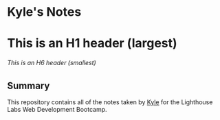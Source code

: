 # Kyle's Notes
# This is an H1 header (largest)
###### This is an H6 header (smallest)

## Summary

This repository contains all of the notes taken by [Kyle](https://github.com/kcruz95) for the Lighthouse Labs Web Development Bootcamp.